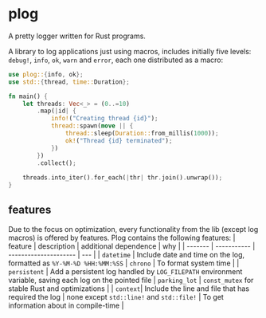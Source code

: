 # plog
A pretty logger written for Rust programs.

A library to log applications just using macros, includes initially five levels: `debug!`, `info`, `ok`, `warn` and `error`, each one distributed as a macro:
```rust
use plog::{info, ok};
use std::{thread, time::Duration};

fn main() {
    let threads: Vec<_> = (0..=10)
        .map(|id| {
            info!("Creating thread {id}");
            thread::spawn(move || {
                thread::sleep(Duration::from_millis(1000));
                ok!("Thread {id} terminated");
            })
        })
        .collect();
        
    threads.into_iter().for_each(|thr| thr.join().unwrap());
}
```

## features

Due to the focus on optimization, every functionality from the lib (except log macros) is offered by features. Plog contains the following features:
| feature | description | additional dependence | why |
| ------- | ----------- | --------------------- | --- |
| `datetime` | Include date and time on the log, formatted as `%Y-%M-%D %HH:%MM:%SS` | `chrono` | To format system time |
| `persistent` | Add a persistent log handled by `LOG_FILEPATH` environment variable, saving each log on the pointed file | `parking_lot` | `const_mutex` for stable Rust and optimizations |
| `context`| Include the line and file that has required the log | none except `std::line!` and `std::file!` | To get information about in compile-time |
